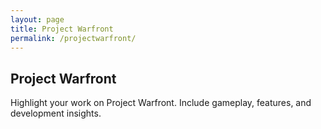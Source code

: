 ```yaml
---
layout: page
title: Project Warfront
permalink: /projectwarfront/
---
```


<section class="category-section">
  <h2>Project Warfront</h2>
  <p>Highlight your work on Project Warfront. Include gameplay, features, and development insights.</p>
</section>
